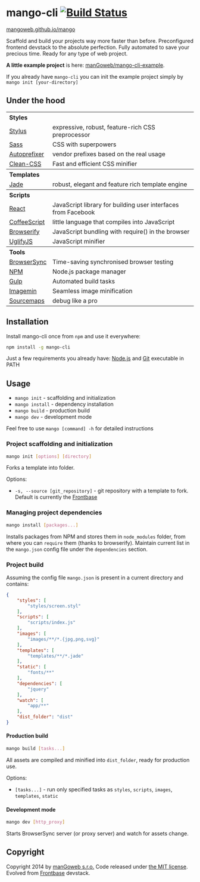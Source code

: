 mango-cli [![Build Status](https://travis-ci.org/manGoweb/mango-cli.svg?branch=master)](https://travis-ci.org/manGoweb/mango-cli)
=========

[mangoweb.github.io/mango](http://mangoweb.github.io/mango)

Scaffold and build your projects way more faster than before. Preconfigured frontend devstack to the absolute perfection. Fully automated to save your precious time. Ready for any type of web project.

**A little example project** is here: [manGoweb/mango-cli-example](https://github.com/mangoweb/mango-cli-example).

If you already have `mango-cli` you can init the example project simply by `mango init [your-directory]`

## Under the hood

<table>
<tr><th colspan=2 align=left>Styles</th></tr>
<tr><td><a href="http://learnboost.github.io/stylus">Stylus</a></td><td>expressive, robust, feature-rich CSS preprocessor</td></tr>
<tr><td><a href="https://github.com/sass/libsass">Sass</a></td><td>CSS with superpowers</td></tr>
<tr><td><a href="https://github.com/postcss/autoprefixer">Autoprefixer </a></td><td>vendor prefixes based on the real usage</td></tr>
<tr><td><a href="https://github.com/jakubpawlowicz/clean-css">Clean-CSS</a></td><td>Fast and efficient CSS minifier</td></tr>

<tr><th colspan=2 align=left>Templates</th></tr>
<tr><td><a href="http://jade-lang.com">Jade</a></td><td>robust, elegant and feature rich template engine</td></tr>

<tr><th colspan=2 align=left>Scripts</th></tr>
<tr><td><a href="http://facebook.github.io/react">React</a></td><td>JavaScript library for building user interfaces from Facebook</td></tr>
<tr><td><a href="http://coffeescript.org">CoffeeScript</a></td><td>little language that compiles into JavaScript</td></tr>
<tr><td><a href="http://browserify.org">Browserify</a></td><td>JavaScript bundling with require() in the browser</td></tr>
<tr><td><a href="http://lisperator.net/uglifyjs">UglifyJS</a></td><td>JavaScript minifier</td></tr>

<tr><th colspan=2 align=left>Tools</th></tr>
<tr><td><a href="http://www.browsersync.io">BrowserSync</a></td><td>Time-saving synchronised browser testing</td></tr>
<tr><td><a href="https://www.npmjs.org">NPM</a></td><td>Node.js package manager</td></tr>
<tr><td><a href="http://gulpjs.com/">Gulp</a></td><td>Automated build tasks</td></tr>
<tr><td><a href="https://github.com/imagemin/imagemin">Imagemin</a></td><td>Seamless image minification</td></tr>
<tr><td><a href="https://github.com/floridoo/gulp-sourcemaps">Sourcemaps</a></td><td>debug like a pro</td></tr>
</table>

## Installation

Install mango-cli once from `npm` and use it everywhere:

```sh
npm install -g mango-cli
```

Just a few requirements you already have: [Node.js](http://nodejs.org) and [Git](http://git-scm.com) executable in PATH


## Usage

* `mango init` - scaffolding and initialization
* `mango install` - dependency installation
* `mango build` - production build
* `mango dev` - development mode

Feel free to use `mango [command] -h` for detailed instructions


### Project scaffolding and initialization

```sh
mango init [options] [directory]
```

Forks a template into folder.

Options:
* `-s, --source [git_repository]` - git repository with a template to fork. Default is currently the [Frontbase](http://frontbase.org)


### Managing project dependencies

```sh
mango install [packages...]
```

Installs packages from NPM and stores them in `node_modules` folder, from where you can `require` them (thanks to browserify).
Maintain current list in the `mango.json` config file under the `dependencies` section.


### Project build

Assuming the config file `mango.json` is present in a current directory and contains:

```json
{
	"styles": [
		"styles/screen.styl"
	],
	"scripts": [
		"scripts/index.js"
	],
	"images": [
		"images/**/*.{jpg,png,svg}"
	],
	"templates": [
		"templates/**/*.jade"
	],
	"static": [
		"fonts/**"
	],
	"dependencies": [
		"jquery"
	],
	"watch": [
		"app/**"
	],
	"dist_folder": "dist"
}
```


#### Production build

```sh
mango build [tasks...]
```

All assets are compiled and minified into `dist_folder`, ready for production use.

Options:
* `[tasks...]` - run only specified tasks as `styles`, `scripts`, `images`, `templates`, `static`


#### Development mode

```sh
mango dev [http_proxy]
```

Starts BrowserSync server (or proxy server) and watch for assets change.



## Copyright

Copyright 2014 by [manGoweb s.r.o.](http://www.mangoweb.cz) Code released under [the MIT license](LICENSE). Evolved from [Frontbase](http://frontbase.org) devstack.
